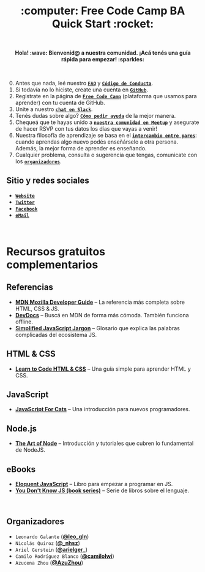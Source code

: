 <h1 align="center">
  <br>
    :computer: Free Code Camp BA Quick Start :rocket:
  <br>
</h1>

<br>
  <p align="center">
    <strong>Hola! :wave: Bienvenid@ a nuestra comunidad. ¡Acá tenés una guía rápida para empezar! :sparkles:</strong>
  </p>
<br>

0. Antes que nada, leé nuestro **[`FAQ`](https://freecodecampba.org/faq/)** y **[`Código de Conducta`](https://freecodecampba.org/codigo/)**.
1. Si todavía no lo hiciste, create una cuenta en **[`GitHub`](https://github.com/)**.
2. Registrate en la página de **[`Free Code Camp`](https://www.freecodecamp.com/)** (plataforma que usamos para aprender) con tu cuenta de GitHub.
3. Unite a nuestro **[`chat en Slack`](https://freecodecampba.org/chat)**.
4. Tenés dudas sobre algo? **[`Cómo pedir ayuda`](https://forum.freecodecamp.com/t/how-to-get-help-when-you-are-stuck/19514)** de la mejor manera.
5. Chequeá que te hayas unido a **[`nuestra comunidad en Meetup`](https://www.meetup.com/FreeCodeCampBA)** y asegurate de hacer RSVP con tus datos los días que vayas a venir!
6. Nuestra filosofía de aprendizaje se basa en el **[`intercambio entre pares`](https://en.wikipedia.org/wiki/Peer_learning)**: cuando aprendas algo nuevo podés enseñárselo a otra persona. Además, la mejor forma de aprender es enseñando.
7. Cualquier problema, consulta o sugerencia que tengas, comunicate con los **[`organizadores`](https://github.com/FreeCodeCampBA/quick-start#organizadores)**.

## Sitio y redes sociales

- **[`Website`](https://freecodecampba.org)**  
- **[`Twitter`](https://twitter.com/FreeCodeCampBA)**  
- **[`Facebook`](https://www.facebook.com/groups/free.code.camp.buenos.aires/)**  
- **[`eMail`](mailto:freecodecampba@gmail.com)**  

<br>

# Recursos gratuitos complementarios

## Referencias

- **[MDN Mozilla Developer Guide](https://developer.mozilla.org/en-US/)** – La referencia más completa sobre HTML, CSS & JS.
- **[DevDocs](http://devdocs.io/javascript)** – Buscá en MDN de forma más cómoda. También funciona offline.
- **[Simplified JavaScript Jargon](http://jargon.js.org)** – Glosario que explica las palabras complicadas del ecosistema JS.

## HTML & CSS

- **[Learn to Code HTML & CSS](http://learn.shayhowe.com/html-css/)** – Una guía simple para aprender HTML y CSS.

## JavaScript

- **[JavaScript For Cats](http://jsforcats.com/)** – Una introducción para nuevos programadores.

## Node.js

- **[The Art of Node](https://github.com/maxogden/art-of-node#readme)** – Introducción y tutoriales que cubren lo fundamental de NodeJS.

## eBooks

- **[Eloquent JavaScript](http://eloquentjavascript.net)** – Libro para empezar a programar en JS.
- **[You Don't Know JS (book series)](https://github.com/getify/You-Dont-Know-JS)** – Serie de libros sobre el lenguaje.

<br>

## Organizadores

- `Leonardo Galante` (**[@leo_gln](https://twitter.com/leo_gln)**)
- `Nicolás Quiroz` (**[@_nhsz](https://twitter.com/_nhsz)**)
- `Ariel Gerstein` (**[@arielger_](https://twitter.com/arielger_)**)
- `Camilo Rodríguez Blanco` (**[@camilolwi](https://twitter.com/Camilolwi)**)
- `Azucena Zhou` (**[@AzuZhou](https://twitter.com/AzuZhou)**)
